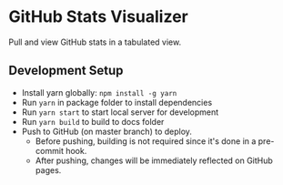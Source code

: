# GitHub Stats Visualizer

Pull and view GitHub stats in a tabulated view.

## Development Setup

- Install yarn globally: `npm install -g yarn`
- Run `yarn` in package folder to install dependencies
- Run `yarn start` to start local server for development
- Run `yarn build` to build to docs folder
- Push to GitHub (on master branch) to deploy. 
    - Before pushing, building is not required since it's done in a pre-commit hook.
    - After pushing, changes will be immediately reflected on GitHub pages.

